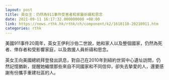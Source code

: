 ```yaml
---
layout: post
title: 英女王：仍然為911事件受害者和家屬祈禱和思念
date: 2021-09-11 16:17:32.000000000 +08:00
link: https://news.rthk.hk/rthk/ch/component/k2/1610110-20210911.htm
categories: rthk
---
```


美國911事件20周年，英女王伊利沙伯二世說，她和家人以及整個國家，仍然為死者、倖存者和受影響家庭，以及救援人員祈禱和思念。

英女王向美國總統拜登發出訊息，對自己在2010年到紐約世貿中心遺址訪問，仍然記憶猶新，提醒她緬懷那些來自不同國家和不同信仰，卻失去摯愛的人，還要感謝有份攜手重建社區的人。
